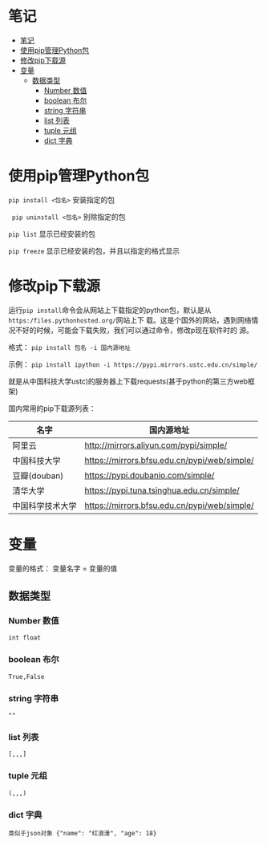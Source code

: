 # 笔记

<!-- TOC -->
* [笔记](#)
* [使用pip管理Python包](#pippython)
* [修改pip下载源](#pip)
* [变量](#)
  * [数据类型](#)
    * [Number 数值](#number-)
    * [boolean   布尔](#boolean---)
    * [string 字符串](#string-)
    * [list 列表](#list-)
    * [tuple 元组](#tuple-)
    * [dict 字典](#dict-)
<!-- TOC -->

# 使用pip管理Python包

``pip install <包名>`` 安装指定的包

`` pip uninstall <包名>`` 别除指定的包

``pip list`` 显示已经安装的包

``pip freeze`` 显示已经安装的包，并且以指定的格式显示

# 修改pip下载源

运行``pip install``命令会从网站上下载指定的python包，默认是从``https:/files.pythonhosted.org/``网站上下
载。这是个国外的网站，遇到网络情况不好的时候，可能会下载失败，我们可以通过命令，修改p现在软件时的
源。

格式：
``pip install 包名 -i 国内源地址``

示例：
``pip install ipython -i https://pypi.mirrors.ustc.edu.cn/simple/``

就是从中国科技大学ustc)的服务器上下载requests(甚于python的第三方web框架)

国内常用的pip下载源列表：

| 名字         | 国内源地址                                        |
|------------|----------------------------------------------|
| 阿里云        | http://mirrors.aliyun.com/pypi/simple/       |
| 中国科技大学     | https://mirrors.bfsu.edu.cn/pypi/web/simple/ |
| 豆瓣(douban) | https://pypi.doubanio.com/simple/            |
| 清华大学       | https://pypi.tuna.tsinghua.edu.cn/simple/    |
| 中国科学技术大学   | https://mirrors.bfsu.edu.cn/pypi/web/simple/ |

# 变量

变量的格式： 变量名字 = 变量的值

## 数据类型

### Number 数值

    int float

### boolean   布尔
    True,False
### string 字符串

    ""

### list 列表

    [,,,]

### tuple 元组

    (,,,)

### dict 字典

    类似于json对象 {"name": "红浪漫", "age": 18}

